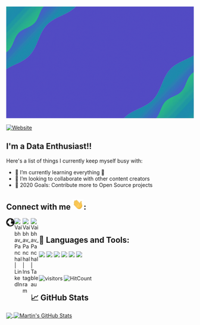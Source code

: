 <p align="center">
  <img width="600" height="300" src="Me.gif">
</p>

[![Website](https://img.shields.io/website?label=DS_Portfolio_Website&style=for-the-badge&url=https://vaibhav1595.github.io/Vaibhav_Portfolio/)](https://vaibhav1595.github.io/Vaibhav_Portfolio/)

## I'm a Data Enthusiast!!
Here's a list of things I currently keep myself busy with:
- 🌱 I’m currently learning everything 🤣
- 👯 I’m looking to collaborate with other content creators
- 🥅 2020 Goals: Contribute more to Open Source projects

## Connect with me <img src="wave.gif" width="30px">:

[<img align="left" alt="vaibhav1595.github.io/Vaibhav_Portfolio/" width="22px" src="https://raw.githubusercontent.com/iconic/open-iconic/master/svg/globe.svg" />][website]
[<img align="left" alt="Vaibhav_Panchal | LinkedIn" width="22px" src="https://cdn.jsdelivr.net/npm/simple-icons@v3/icons/linkedin.svg" />][linkedin]
[<img align="left" alt="Vaibhav_Panchal | Instagram" width="22px" src="https://cdn.jsdelivr.net/npm/simple-icons@v3/icons/instagram.svg" />][instagram]
[<img align="left" alt="Vaibhav_Panchal | Tableau" width="22px" src="https://cdn.jsdelivr.net/npm/simple-icons@3.11.0/icons/tableau.svg" />][Tableau]

<br />

## 🔧 Languages and Tools:

![](https://img.shields.io/badge/Code-Python-informational?style=flat&logo=python&logoColor=white&color=2bbc8a)
![](https://img.shields.io/badge/Shell-Bash-informational?style=flat&logo=gnu-bash&logoColor=white&color=2bbc8a)
![](https://img.shields.io/badge/Tools-Docker-informational?style=flat&logo=docker&logoColor=white&color=2bbc8a)
![](https://img.shields.io/badge/Code-Jupyter_Notebook-informational?style=flat&logo=jupyter&logoColor=white&color=2bbc8a)
![](https://img.shields.io/badge/Code-HTML-informational?style=flat&logo=HTML5&logoColor=white&color=2bbc8a)
![](https://img.shields.io/badge/Tools-Tableau-informational?style=flat&logo=tableau&logoColor=white&color=2bbc8a)

<br />

![visitors](https://visitor-badge.glitch.me/badge?page_id=vaibhav1595)
![HitCount](http://hits.dwyl.com/vaibhav1595/{project}.svg)

## &#x1f4c8; GitHub Stats

<a href="https://github.com/vaibhav1595/vaibhav1595">
  <img align="center" src="https://github-readme-stats.vercel.app/api/top-langs/?username=vaibhav1595&hide=java,html&title_color=ffffff&text_color=c9cacc&icon_color=2bbc8a&bg_color=1d1f21" />
</a>
<a href="https://github.com/vaibhav1595/vaibhav1595">
  <img align="center" src="https://github-readme-stats.vercel.app/api?username=vaibhav1595&show_icons=true&line_height=27&count_private=true&title_color=ffffff&text_color=c9cacc&icon_color=2bbc8a&bg_color=1d1f21" alt="Martin's GitHub Stats" />
</a>


[website]: https://vaibhav1595.github.io/Vaibhav_Portfolio/
[instagram]: https://www.instagram.com/pvaibhav1908/
[linkedin]: https://www.linkedin.com/in/vaibhav-panchal/
[Tableau]: https://public.tableau.com/profile/vp1519
